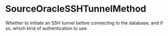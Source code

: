 # SourceOracleSSHTunnelMethod

Whether to initiate an SSH tunnel before connecting to the database, and if so, which kind of authentication to use.

